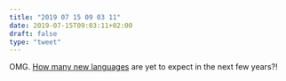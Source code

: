 ```yaml
---
title: "2019 07 15 09 03 11"
date: 2019-07-15T09:03:11+02:00
draft: false
type: "tweet"
---
```

OMG. [How many new languages](https://www.btbytes.com/pl.html) are yet to expect in the next few years?!
